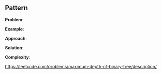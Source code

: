 ## Pattern

**Problem**:

**Example**:

**Approach**:

**Solution**:

**Complexity**:

https://leetcode.com/problems/maximum-depth-of-binary-tree/description/
